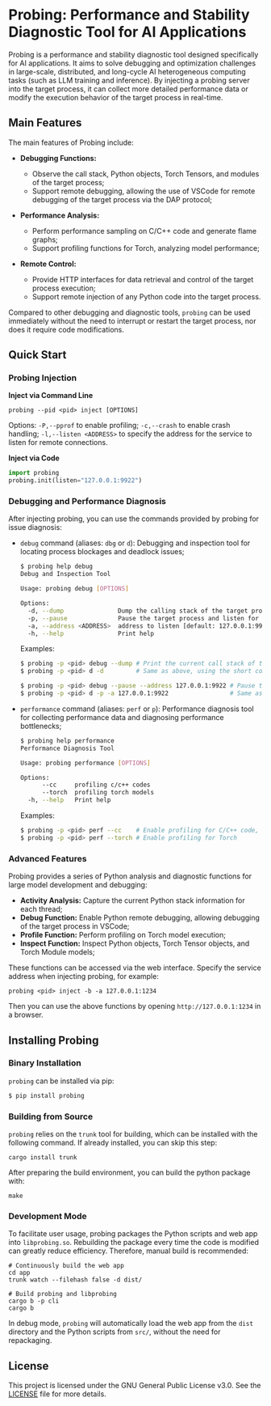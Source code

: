 # Probing: Performance and Stability Diagnostic Tool for AI Applications

Probing is a performance and stability diagnostic tool designed specifically for AI applications. It aims to solve debugging and optimization challenges in large-scale, distributed, and long-cycle AI heterogeneous computing tasks (such as LLM training and inference). By injecting a probing server into the target process, it can collect more detailed performance data or modify the execution behavior of the target process in real-time.

## Main Features

The main features of Probing include:

- **Debugging Functions:**
  - Observe the call stack, Python objects, Torch Tensors, and modules of the target process;
  - Support remote debugging, allowing the use of VSCode for remote debugging of the target process via the DAP protocol;

- **Performance Analysis:**
  - Perform performance sampling on C/C++ code and generate flame graphs;
  - Support profiling functions for Torch, analyzing model performance;

- **Remote Control:**
  - Provide HTTP interfaces for data retrieval and control of the target process execution;
  - Support remote injection of any Python code into the target process.

Compared to other debugging and diagnostic tools, `probing` can be used immediately without the need to interrupt or restart the target process, nor does it require code modifications.

## Quick Start

### Probing Injection

**Inject via Command Line**

```shell
probing --pid <pid> inject [OPTIONS]
```

Options: `-P,--pprof` to enable profiling; `-c,--crash` to enable crash handling; `-l,--listen <ADDRESS>` to specify the address for the service to listen for remote connections.

**Inject via Code**

```python
import probing
probing.init(listen="127.0.0.1:9922")
```

### Debugging and Performance Diagnosis

After injecting probing, you can use the commands provided by probing for issue diagnosis:

- `debug` command (aliases: `dbg` or `d`): Debugging and inspection tool for locating process blockages and deadlock issues;

    ```sh
    $ probing help debug
    Debug and Inspection Tool

    Usage: probing debug [OPTIONS]

    Options:
      -d, --dump               Dump the calling stack of the target process
      -p, --pause              Pause the target process and listen for remote connection
      -a, --address <ADDRESS>  address to listen [default: 127.0.0.1:9922]
      -h, --help               Print help
    ```

    Examples:

    ```sh
    $ probing -p <pid> debug --dump # Print the current call stack of the target process
    $ probing -p <pid> d -d         # Same as above, using the short command

    $ probing -p <pid> debug --pause --address 127.0.0.1:9922 # Pause the target process and wait for remote connection
    $ probing -p <pid> d -p -a 127.0.0.1:9922                 # Same as above, using the short command
    ```

- `performance` command (aliases: `perf` or `p`): Performance diagnosis tool for collecting performance data and diagnosing performance bottlenecks;

    ```sh
    $ probing help performance
    Performance Diagnosis Tool

    Usage: probing performance [OPTIONS]

    Options:
          --cc     profiling c/c++ codes
          --torch  profiling torch models
      -h, --help   Print help
    ```

    Examples:

    ```sh
    $ probing -p <pid> perf --cc    # Enable profiling for C/C++ code, can output flamegraph
    $ probing -p <pid> perf --torch # Enable profiling for Torch
    ```

### Advanced Features

Probing provides a series of Python analysis and diagnostic functions for large model development and debugging:

- **Activity Analysis:** Capture the current Python stack information for each thread;
- **Debug Function:** Enable Python remote debugging, allowing debugging of the target process in VSCode;
- **Profile Function:** Perform profiling on Torch model execution;
- **Inspect Function:** Inspect Python objects, Torch Tensor objects, and Torch Module models;

These functions can be accessed via the web interface. Specify the service address when injecting probing, for example:

```shell
probing <pid> inject -b -a 127.0.0.1:1234
```

Then you can use the above functions by opening `http://127.0.0.1:1234` in a browser.

## Installing Probing

### Binary Installation

`probing` can be installed via pip:

```sh
$ pip install probing
```

### Building from Source

`probing` relies on the `trunk` tool for building, which can be installed with the following command. If already installed, you can skip this step:

```shell
cargo install trunk
```

After preparing the build environment, you can build the python package with:

```shell
make
```

### Development Mode

To facilitate user usage, probing packages the Python scripts and web app into `libprobing.so`. Rebuilding the package every time the code is modified can greatly reduce efficiency. Therefore, manual build is recommended:

```shell
# Continuously build the web app
cd app
trunk watch --filehash false -d dist/

# Build probing and libprobing
cargo b -p cli
cargo b
```

In debug mode, `probing` will automatically load the web app from the `dist` directory and the Python scripts from `src/`, without the need for repackaging.

## License

This project is licensed under the GNU General Public License v3.0. See the [LICENSE](./LICENSE) file for more details.
